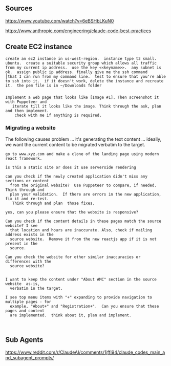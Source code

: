 ## Sources
https://www.youtube.com/watch?v=6eBSHbLKuN0

https://www.anthropic.com/engineering/claude-code-best-practices


## Create EC2 instance

```
create an ec2 instance in us-west-region.  instance type t3 small.  ubuntu.  create a suitable security group which allows all traffic from my current ip address.  use the key <<keyname>>.  any subnet is ok.  assign public ip address. finally give me the ssh command    │that I can run from my command line.  test to ensure that you're able to ssh into it.  if it doesn't work, delete the instance and recreate it.  the pem file is in ~/Downloads folder 
```


###
```
Implement a web page that looks like [Image #1]. Then screenshot it with Puppeteer and
   iterate till it looks like the image. Think through the ask, plan and then implement.
    check with me if anything is required.
```

###  Migrating a website 

The following causes problem ... it's generating the text content ... ideally, we want the current content to be migrated verbatim to the target.

```
go to www.xyz.com and make a clone of the landing page using modern react framework.

is this a static site or does it use serverside rendering

can you check if the newly created application didn't miss any sections or content 
  from the original website?  Use Puppeteer to compare, if needed.  Think through and 
  plan your validation.  If there are errors in the new application, fix it and re-test.
   Think through and plan  those fixes.

yes, can you please ensure that the website is responsive?

Can you check if the content details in these pages match the source website? I see 
  that location and hours are inaccurate. Also, check if mailing address exists in the 
  source website.  Remove it from the new reactjs app if it is not present in the 
  source.

Can you check the website for other similar inaccuracies or differences with the 
  source website?


I want to keep the content under "About AMC" section in the source website  as-is, 
  verbatim in the target.

I see top menu items with "+" expanding to provide navigation to multiple pages - for 
  example, "About+" and "Registration+".  Can you ensure that these pages and content 
  are implemented.  think about it, plan and implement.



```
## Sub Agents

https://www.reddit.com/r/ClaudeAI/comments/1jffi94/claude_codes_main_and_subagent_prompts/
